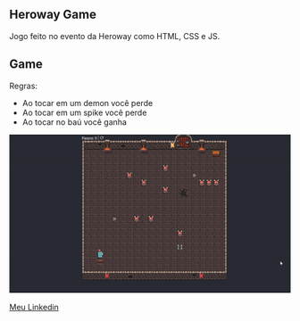 ## Heroway Game

Jogo feito no evento da Heroway como HTML, CSS e JS.

## Game

Regras:

* Ao tocar em um demon você perde
* Ao tocar em um spike você perde
* Ao tocar no baú você ganha

![image](./README/game.gif)

[Meu Linkedin](https://www.linkedin.com/in/kaio-matos-9532271a5)
